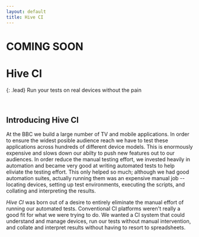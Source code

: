 ```yaml
---
layout: default
title: Hive CI
---
```


<h1 class="pull-right"><span class="label label-grey">COMING SOON</span></h1>

# Hive CI

{: .lead}
Run your tests on real devices without the pain

<br />

## Introducing Hive CI

At the BBC we build a large number of TV and mobile applications. In order to
ensure the widest posible audience reach we have to test these applications
across hundreds of different device models. This is enormously expensive and
slows down our abilty to push new features out to our audiences. In
order reduce the manual testing effort, we invested heavily in automation
and became very good at writing automated tests to help eliviate the testing
effort. This only helped so much; although we had good automation suites,
actually running them was an expensive manual job -- locating devices, setting
up test environments, executing the scripts, and collating and interpreting the
results.

*Hive CI* was born out of a desire to entirely eliminate the manual effort of
running our automated tests. Conventional CI platforms weren't really a good
fit for what we were trying to do. We wanted a CI system that could understand
and manage devices, run our tests without manual intervention, and collate and
interpret results without having to resort to spreadsheets.




